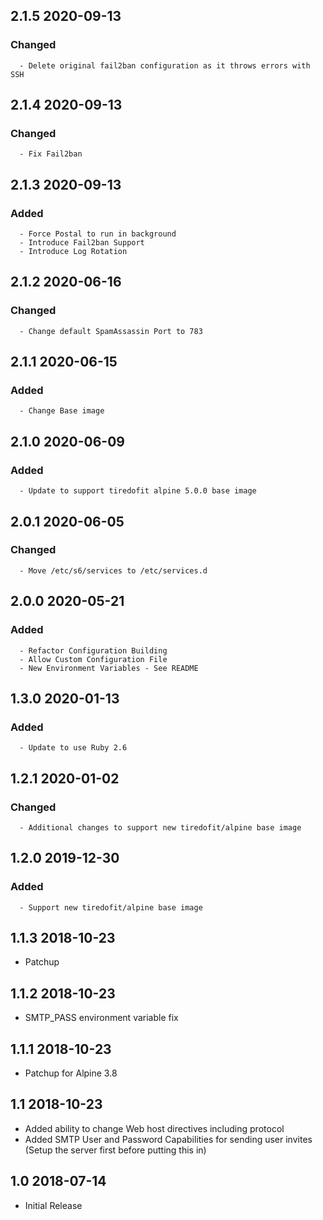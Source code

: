 ## 2.1.5 2020-09-13 <dave at tiredofit dot ca>

   ### Changed
      - Delete original fail2ban configuration as it throws errors with SSH


## 2.1.4 2020-09-13 <dave at tiredofit dot ca>

   ### Changed
      - Fix Fail2ban


## 2.1.3 2020-09-13 <dave at tiredofit dot ca>

   ### Added
      - Force Postal to run in background
      - Introduce Fail2ban Support
      - Introduce Log Rotation


## 2.1.2 2020-06-16 <dave at tiredofit dot ca>

   ### Changed
      - Change default SpamAssassin Port to 783


## 2.1.1 2020-06-15 <dave at tiredofit dot ca>

   ### Added
      - Change Base image


## 2.1.0 2020-06-09 <dave at tiredofit dot ca>

   ### Added
      - Update to support tiredofit alpine 5.0.0 base image


## 2.0.1 2020-06-05 <dave at tiredofit dot ca>

   ### Changed
      - Move /etc/s6/services to /etc/services.d


## 2.0.0 2020-05-21 <dave at tiredofit dot ca>

   ### Added
      - Refactor Configuration Building
      - Allow Custom Configuration File
      - New Environment Variables - See README


## 1.3.0 2020-01-13 <dave at tiredofit dot ca>

   ### Added
      - Update to use Ruby 2.6


## 1.2.1 2020-01-02 <dave at tiredofit dot ca>

   ### Changed
      - Additional changes to support new tiredofit/alpine base image


## 1.2.0 2019-12-30 <dave at tiredofit dot ca>

   ### Added
      - Support new tiredofit/alpine base image


## 1.1.3 2018-10-23 <dave at tiredofit dot ca>

* Patchup

## 1.1.2 2018-10-23 <dave at tiredofit dot ca>

* SMTP_PASS environment variable fix

## 1.1.1 2018-10-23 <dave at tiredofit dot ca>

* Patchup for Alpine 3.8

## 1.1 2018-10-23 <dave at tiredofit dot ca>

* Added ability to change Web host directives including protocol
* Added SMTP User and Password Capabilities for sending user invites (Setup the server first before putting this in)

## 1.0 2018-07-14 <dave at tiredofit dot ca>

* Initial Release


